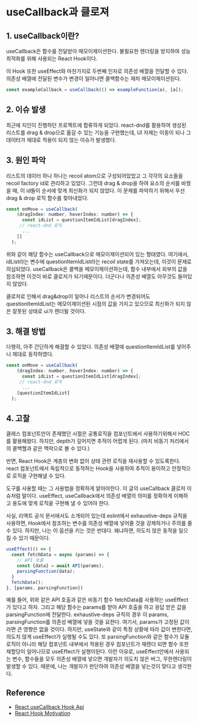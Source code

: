 # useCallback과 클로져

   

   ## 1. useCallback이란?

useCallback은 함수를 전달받아 메모이제이션한다. 불필요한 렌더링을 방지하여 성능 최적화를 위해 사용되는 React Hook이다.

이 Hook 또한 useEffect와 마찬가지로 두번째 인자로 의존성 배열을 전달할 수 있다. 의존성 배열에 전달된 변수가 변경이 일어나면 콜백함수는 재차 메모이제이션된다.

```JavaScript
const exampleCallback = useCallback(() => exampleFunction(a), [a]);
```



   

   ## 2. 이슈 발생

최근에 지인이 진행하던 프로젝트에 합류하게 되었다.
react-dnd를 활용하여 생성된 리스트를 drag & drop으로 옮길 수 있는 기능을 구현했는데, UI 자체는 이동이 되나 그 데이터가 제대로 적용이 되지 않는 이슈가 발생했다.



## 3. 원인 파악

리스트의 데이터 하나 하나는 recoil atom으로 구성되어있었고 그 각각의 요소들을 recoil factory id로 관리하고 있었다. 그런데 drag & drop을 하여 요소의 순서를 바꿨을 때, 이 id들이 순서에 맞게 최신화가 되지 않았다. 이 문제를 파악하기 위해서 우선 drag & drop 로직 함수를 찾아내었다.

```JavaScript
const onMove = useCallback(
    (dragIndex: number, hoverIndex: number) => {
      const idList = questionItemIdList[dragIndex];
     // react-dnd 로직
      ...
    []
  );
```

위와 같이 해당 함수는 useCallback으로 메모이제이션되어 있는 형태였다. 여기에서, idList라는 변수에 questionItemIdList라는 recoil state를 가져오는데, 이것이 문제로 의심되었다. useCallback은 콜백을 메모이제이션하는데, 함수 내부에서 외부의 값을 참조하면 이것이 바로 클로저가 되기때문이다. 더군다나 의존성 배열도 아무것도 들어있지 않았다.

클로저로 인해서 drag&drop이 일어나 리스트의 순서가 변경되어도 questionItemIdList는 메모이제이션된 시점의 값을 가지고 있으므로 최신화가 되지 않은 잘못된 상태로 ui가 렌더될 것이다.

   ##     

   ## 3. 해결 방법

다행히, 아주 간단하게 해결할 수 있었다. 의존성 배열에 questionItemIdList를 넣어주니 제대로 동작하였다.

```JavaScript
const onMove = useCallback(
    (dragIndex: number, hoverIndex: number) => {
      const idList = questionItemIdList[dragIndex];
     // react-dnd 로직
      ...
    [questionItemIdList]
  );
```

   

   ## 4. 고찰

클래스 컴포넌트만이 존재했던 시절은 공통로직을 컴포넌트에서 사용하기위해서 HOC를 활용해왔다. 하지만, depth가 깊어지면 추적이 어렵게 된다. (마치 비동기 처리에서의 콜백헬과 같은 맥락으로 볼 수 있다.)

반면,  React Hook은 계층의 변화 없이 상태 관련 로직을 재사용할 수 있도록한다. react 컴포넌트에서 독립적으로 동작하는 Hook을 사용하여 추적이 용이하고 안정적으로 로직을 구현해낼 수 있다.

도구를 사용할 때는 그 사용법을 정확하게 알아야한다. 이 글의 useCallback 클로저 이슈처럼 말이다. useEffect, useCallback에서 의존성 배열의 의미를 정확하게 이해하고 용도에 맞게 로직을 구현해 낼 수 있어야 한다.

사실, 리액트 공식 문서에서도 소개되어 있는데 eslint에서 exhaustive-deps 규칙을 사용하면, Hook에서 참조하는 변수를 의존성 배열에 넣어줄 것을 강제하거나 주의를 줄 수 있다. 하지만, 나는 이 옵션을 키는 것은 반대다. 왜냐하면, 의도치 않은 동작을 일으킬 수 있기 때문이다.

```JavaScript
useEffect(() => {
  const fetchData = async (params) => {
    // API 호출
    const {data} = await API(params);
    parsingFunction(data);
  }
  fetchData();
}, [params, parsingFunction])
```

예를 들어, 위와 같은 API 호출과 같은 비동기 함수 fetchData를 사용하는 useEffect가 있다고 하자. 그리고 해당 함수는 params를 받아 API 호출을 하고 응답 받은 값을 parsingFunction에 전달한다. exhaustive-deps 규칙의 경우 이 params, parsingFunction를 의존성 배열에 넣을 것을 요한다. 여기서, params가 고정된 값이라면 큰 영향은 없을 것이다. 하지만, useState와 같이 특정 상황에 따라 값이 변한다면, 의도치 않게 useEffect가 실행될 수도 있다. 또 parsingFunction와 같은 함수가 모듈 로직이 아니라 해당 컴포넌트 내부에서 적용된 경우 컴포넌트가 재렌더 되면 함수 또한 재할당이 일어나므로 useEffect가 실행이된다. 이런 이유로, useEffect안에서 사용되는 변수, 함수들을 모두 의존성 배열에 넣으면 개발자가 의도치 않은 버그, 무한렌더링이 발생할 수 있다. 때문에, 나는 개발자가 판단하여 의존성 배열을 넣는것이 맞다고 생각한다.

   

   ## Reference

   * [React useCallback Hook Api](https://ko.reactjs.org/docs/hooks-reference.html#usecallback)
   * [React Hook Motivation](https://ko.reactjs.org/docs/hooks-intro.html#motivation)
